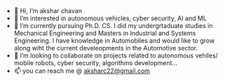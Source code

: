 - 👋 Hi, I’m akshar chavan
- 👀 I’m interested in autonomous vehicles, cyber security, AI and ML
- 🌱 I’m currently pursuing Ph.D. CS. I did my undergrtaduate studies in Mechanical Engineering and Masters in Industrial and Systems Engineering. I have knowledge in Automobiles and would like to grow along wiht the current develeopments in the Automotive sector.
- 💞️ I’m looking to collaborate on projects related to autonomous vehiles/ mobile robots, cyber security, algorithms development...
- 📫 you can reach me @ aksharc22@gmail.com

<!---
aksharc2/aksharc2 is a ✨ special ✨ repository because its `README.md` (this file) appears on your GitHub profile.
You can click the Preview link to take a look at your changes.
--->
